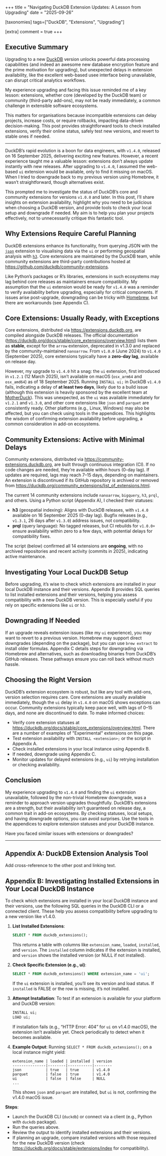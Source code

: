+++ 
title = "Navigating DuckDB Extension Updates: A Lesson from Upgrading" 
date = "2025-09-26" 

[taxonomies] 
tags=["DuckDB", "Extensions", "Upgrading"]

[extra]
comment = true
+++

## Executive Summary

Upgrading to a new [DuckDB](https://duckdb.org) version unlocks powerful data processing capabilities (and indeed an awesome new database encryption feature and the prime motivation for upgrading), but unexpected delays in extension availability, like the excellent web-based usee interface being unavailable, can disrupt critical analytics workflows. 

My experience upgrading and facing this issue reminded me of a key lesson: extensions, whether core (developed by the DuckDB team) or community (third-party add-ons), may not be ready immediately, a common challenge in extensible software ecosystems. 

This matters for organisations because incompatible extensions can delay projects, increase costs, or require rollbacks, impacting data-driven decision-making. This post provides straightforward tools to check installed extensions, verify their online status, safely test new versions, and revert to stable ones if needed.

---

DuckDB’s rapid evolution is a boon for data engineers, with `v1.4.0`, released on 16 September 2025, delivering exciting new features. However, a recent experience taught me a valuable lesson: extensions don’t always update instantly with new releases. After upgrading to `v1.4.0`, I assumed the web-based `ui` extension would be available, only to find it missing on macOS. When I tried to downgrade back to my previous version using Homebrew, it wasn’t straightforward, though alternatives exist. 

This prompted me to investigate the status of DuckDB’s core and community extensions for versions `v1.0.0` and later. In this post, I’ll share insights on extension availability, highlight why you need to be judicious when choosing a DuckDB version, and provide tools to check your local setup and downgrade if needed. My aim is to help you plan your projects effectively, not to unnecessarily critique this fantastic tool.

## Why Extensions Require Careful Planning

DuckDB extensions enhance its functionality, from querying JSON with the [`json`](https://duckdb.org/docs/stable/data/json/overview.html) extension to visualising data via the `ui` or performing geospatial analysis with [`h3`](https://duckdb.org/community_extensions/extensions/h3.html). Core extensions are maintained by the DuckDB team, while community extensions are third-party contributions hosted at https://github.com/duckdb/community-extensions. 

Like Python’s packages or R’s libraries, extensions in such ecosystems may lag behind core releases as maintainers ensure compatibility. My assumption that the `ui` extension would be ready for `v1.4.0` was a reminder to verify availability before upgrading, especially for critical components. If issues arise post-upgrade, downgrading can be tricky with [Homebrew](https://brew.sh), but there are workarounds (see Appendix C).

## Core Extensions: Usually Ready, with Exceptions

Core extensions, distributed via https://extensions.duckdb.org, are compiled alongside DuckDB releases. The official documentation (https://duckdb.org/docs/stable/core_extensions/overview.html) lists them as **stable**, except for the `arrow` extension, deprecated in v1.3.0 and replaced by the community-maintained `nanoarrow`. From `v1.0.0` (June 2024) to `v1.4.0` (September 2025), core extensions typically have a **zero-day lag**, available on release day.

However, my upgrade to `v1.4.0` hit a snag: the `ui` extension, first introduced in `v1.2.1` (12 March 2025), isn’t available on macOS (`osx_arm64` and `osx_amd64`) as of 18 September 2025. Running `INSTALL ui;` in DuckDB `v1.4.0` fails, indicating a delay of **at least two days**, likely due to a build issue (although this extension is heavily sponsored by the excellent team at [MotherDuck](https://motherduck.com)). This was unexpected, as the `ui` was available immediately for `v1.2.1` and `v1.3.0`, and other core extensions like `json` and `parquet` are consistently ready. Other platforms (e.g., Linux, Windows) may also be affected, but you can check using tools in the appendices. This highlights the wisdom of confirming extension availability before upgrading, a common consideration in add-on ecosystems.

## Community Extensions: Active with Minimal Delays

Community extensions, distributed via https://community-extensions.duckdb.org, are built through continuous integration (CI). If no code changes are needed, they’re available within hours (0-day lag). If updates are required, lags may reach 7–15 days, depending on maintainers. An extension is discontinued if its GitHub repository is archived or removed from https://duckdb.org/community_extensions/list_of_extensions.html.

The current 14 community extensions include `nanoarrow`, `bigquery`, `h3`, `prql`, and others. Using a Python script (Appendix A), I checked their statuses:
- **h3** (geospatial indexing): Aligns with DuckDB releases, with `v1.4.0` available on 16 September 2025 (0-day lag). Bugfix releases (e.g., `v1.3.1`, 26 days after `v1.3.0`) address issues, not compatibility.
- **prql** (query language): No tagged releases, but CI rebuilds for `v1.0.0+` ensure availability within zero to a few days, with potential delays for compatibility fixes.

The script (below) confirmed all 14 extensions are **ongoing**, with no archived repositories and recent activity (commits in 2025), indicating active maintenance.

## Investigating Your Local DuckDB Setup

Before upgrading, it’s wise to check which extensions are installed in your local DuckDB instance and their versions. Appendix B provides SQL queries to list installed extensions and their versions, helping you assess compatibility with a new DuckDB version. This is especially useful if you rely on specific extensions like `ui` or `h3`.

## Downgrading If Needed

If an upgrade reveals extension issues (like my `ui` experience), you may want to revert to a previous version. Homebrew may support direct downgrades (depending on the package), but you can use `brew extract` to install older formulas. Appendix C details steps for downgrading via Homebrew and alternatives, such as downloading binaries from DuckDB’s GitHub releases. These pathways ensure you can roll back without much hassle.

## Choosing the Right Version

DuckDB’s extension ecosystem is robust, but like any tool with add-ons, version selection requires care. Core extensions are usually available immediately, though the `ui` delay in `v1.4.0` on macOS shows exceptions can occur. Community extensions typically keep pace well, with lags of 0–15 days, and none are discontinued to date. To make informed choices:
- Verify core extension statuses at https://duckdb.org/docs/stable/core_extensions/overview.html. There are a number of examples of "Experimental" extensions on this page.
- Test extension availability with `INSTALL <extension>;` or the script in Appendix A.
- Check installed extensions in your local instance using Appendix B.
- If needed, downgrade using Appendix C.
- Monitor updates for delayed extensions (e.g., `ui`) by retrying installation or checking availability.

## Conclusion

My experience upgrading to `v1.4.0` and finding the `ui` extension unavailable, followed by the non-trivial Homebrew downgrade, was a reminder to approach version upgrades thoughtfully. DuckDB’s extensions are a strength, but their availability isn’t guaranteed on release day, a common trait in add-on ecosystems. By checking statuses, local setups, and having downgrade options, you can avoid surprises. Use the tools in the appendices to explore extension statuses and your DuckDB instance. 

Have you faced similar issues with extensions or downgrades?

---

## Appendix A: DuckDB Extension Analysis Tool

Add cross-reference to the other post and linking text.


## Appendix B: Investigating Installed Extensions in Your Local DuckDB Instance

To check which extensions are installed in your local DuckDB instance and their versions, use the following SQL queries in the DuckDB CLI or a connected client. These help you assess compatibility before upgrading to a new version like v1.4.0.

1. **List Installed Extensions**:
   ```sql
   SELECT * FROM duckdb_extensions();
   ```
   This returns a table with columns like `extension_name`, `loaded`, `installed`, and `version`. The `installed` column indicates if the extension is installed, and `version` shows the installed version (or NULL if not installed).

2. **Check Specific Extension (e.g., ui)**:
   ```sql
   SELECT * FROM duckdb_extensions() WHERE extension_name = 'ui';
   ```
   If the `ui` extension is installed, you’ll see its version and load status. If `installed` is FALSE or the row is missing, it’s not installed.

3. **Attempt Installation**:
   To test if an extension is available for your platform and DuckDB version:
   ```sql
   INSTALL ui;
   LOAD ui;
   ```
   If installation fails (e.g., “HTTP Error: 404” for `ui` on v1.4.0 macOS), the extension isn’t available yet. Check periodically to detect when it becomes available.

4. **Example Output**:
   Running `SELECT * FROM duckdb_extensions();` on a local instance might yield:
   ```
   extension_name | loaded | installed | version
   ---------------|--------|-----------|--------
   json           | true   | true      | v1.4.0
   parquet        | false  | true      | v1.4.0
   ui             | false  | false     | NULL
   ...
   ```
   This shows `json` and `parquet` are installed, but `ui` is not, confirming the v1.4.0 macOS issue.

**Steps**:
- Launch the DuckDB CLI (`duckdb`) or connect via a client (e.g., Python with `duckdb` package).
- Run the queries above.
- Review the output to identify installed extensions and their versions.
- If planning an upgrade, compare installed versions with those required for the new DuckDB version (check https://duckdb.org/docs/stable/extensions/index for compatibility).
